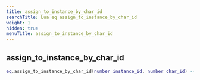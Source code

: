 ```yaml
---
title: assign_to_instance_by_char_id
searchTitle: Lua eq assign_to_instance_by_char_id
weight: 1
hidden: true
menuTitle: assign_to_instance_by_char_id
---
```

## assign_to_instance_by_char_id
```lua
eq.assign_to_instance_by_char_id(number instance_id, number char_id) -- void
```
